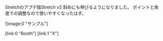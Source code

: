 Stretchのアプデ版Stretch v2
斜めにも伸びるようになりました。
ポイントと角度での調整なので使いやすくなったはず。

![image:0 "サンプル"]

[link:0 "Booth"] [link:1 "X"]
